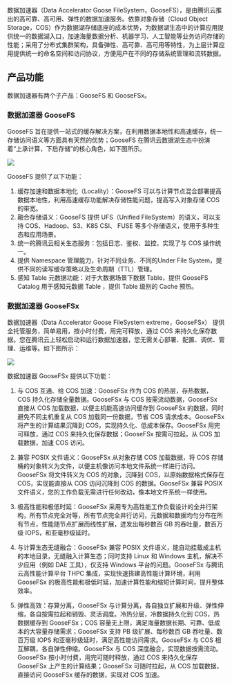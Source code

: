 数据加速器（Data Accelerator Goose FileSystem，GooseFS），是由腾讯云推出的高可靠、高可用、弹性的数据加速服务。依靠对象存储（Cloud Object Storage，COS）作为数据湖存储底座的成本优势，为数据湖生态中的计算应用提供统一的数据湖入口，加速海量数据分析、机器学习、人工智能等业务访问存储的性能；采用了分布式集群架构，具备弹性、高可靠、高可用等特性，为上层计算应用提供统一的命名空间和访问协议，方便用户在不同的存储系统管理和流转数据。

## 产品功能

数据加速器有两个子产品：GooseFS 和 GooseFSx。


### 数据加速器 GooseFS


GooseFS 旨在提供一站式的缓存解决方案，在利用数据本地性和高速缓存，统一存储访问语义等方面具有天然的优势；GooseFS 在腾讯云数据湖生态中扮演着“上承计算，下启存储”的核心角色，如下图所示。

![](https://main.qcloudimg.com/raw/df495c832c77106c65195fa7887f4ccd.png)

GooseFS 提供了以下功能：

1. 缓存加速和数据本地化（Locality）：GooseFS 可以与计算节点混合部署提高数据本地性，利用高速缓存功能解决存储性能问题，提高写入对象存储 COS 的带宽。
2. 融合存储语义：GooseFS 提供 UFS（Unified FileSystem）的语义，可以支持 COS、Hadoop、S3、K8S CSI、 FUSE 等多个存储语义，使用于多种生态和应用场景。
3. 统一的腾讯云相关生态服务：包括日志、鉴权、监控，实现了与 COS 操作统一。
4. 提供 Namespace 管理能力，针对不同业务、不同的Under File System，提供不同的读写缓存策略以及生命周期（TTL）管理。
6. 感知 Table 元数据功能：对于大数据场景下数据 Table，提供 GooseFS Catalog 用于感知元数据 Table ，提供 Table 级别的 Cache 预热。



### 数据加速器 GooseFSx


数据加速器（Data Accelerator Goose FileSystem extreme，GooseFSx） 提供全托管服务，简单易用，按小时付费，用完可释放，通过 COS 来持久化保存数据。您在腾讯云上轻松启动和运行数据加速器，您无需关心部署、配置、调优、管理、运维等。如下图所示：

![](https://qcloudimg.tencent-cloud.cn/raw/69a8fa5ed85f0577b4d50087adc2584b.png)

数据加速器 GooseFSx 提供以下功能：

1. 与 COS 互通、给 COS 加速：GooseFSx 作为 COS 的热层，存热数据，COS 持久化存储全量数据。GooseFSx 与 COS 按需流动数据，GooseFSx 直接从 COS 加载数据，以便主机能高速访问缓存到 GooseFSx 的数据，同时避免不同主机重复从 COS 加载同一份数据，节省 COS 请求成本。GooseFSx 将产生的计算结果沉降到 COS，实现持久化、低成本保存。GooseFSx 用完可释放，通过 COS 来持久化保存数据；GooseFSx 按需可拉起，从 COS 加载数据，加速 COS 访问。

2. 兼容 POSIX 文件语义：GooseFSx 从对象存储 COS 加载数据，将 COS 存储桶的对象转义为文件，以便主机像访问本地文件系统一样进行访问。GooseFSx 将文件转义为 COS 的对象，沉降到 COS，以原始数据格式保存在 COS，实现能直接从 COS 访问沉降到 COS 的数据。GooseFSx 兼容 POSIX 文件语义，您的工作负载无需进行任何改动，像本地文件系统一样使用。

3. 极高性能和极低时延：GooseFSx 采用专为高性能工作负载设计的全并行架构，所有节点完全对等，所有节点完全并行访问，元数据和数据均匀分布在所有节点，性能随节点扩展而线性扩展，迸发出每秒数百 GB 的吞吐量，数百万级 IOPS，和亚毫秒级延时。

4. 与计算生态无缝融合：GooseFSx 兼容 POSIX 文件语义，能自动挂载成主机的本地目录，无缝融入计算生态；同时支持 Linux 和 Windows 主机，解决不少应用（例如 DAE 工具），仅支持 Windows 平台的问题。GooseFSx 与腾讯云高性能计算平台 THPC 集成，实现快速搭建高性能计算环境，利用 GooseFSx 的极高性能和极低时延，加速计算性能和缩短计算时间，提升整体效率。

5. 弹性高效：存算分离，GooseFSx 与计算分离，各自独立扩展和升级、弹性伸缩，各自按需拉起和销毁、灵活调度。冷热分层，冷数据持久化到 COS，热数据缓存到 GooseFSx；COS 容量无上限，满足海量数据长期、可靠、低成本的大容量存储需求；GooseFSx 支持 PB 级扩展、每秒数百 GB 吞吐量、数百万级 IOPS 和亚毫秒级延时，满足高性能访问需求。GooseFSx 与 COS 相互解耦，各自弹性伸缩。GooseFSx 与 COS 深度融合，实现数据按需流动。GooseFSx 按小时付费，用完可随时释放，通过 COS 来持久化保存 GooseFSx 上产生的计算结果；GooseFSx 可随时拉起，从 COS 加载数据，直接访问 GooseFSx 缓存的数据，实现对 COS 加速。
